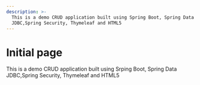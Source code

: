```yaml
---
description: >-
  This is a demo CRUD application built using Spring Boot, Spring Data
  JDBC,Spring Security, Thymeleaf and HTML5
---
```


# Initial page

This is a demo CRUD application built using Srping Boot, Spring Data JDBC,Spring Security, Thymeleaf and HTML5

